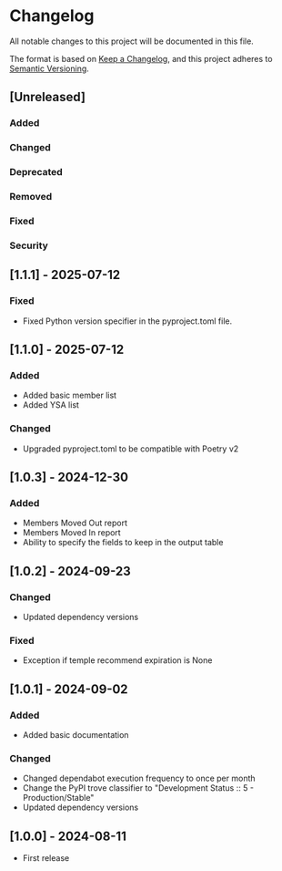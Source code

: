 # Changelog

All notable changes to this project will be documented in this file.

The format is based on [Keep a Changelog](https://keepachangelog.com/en/1.1.0/),
and this project adheres to [Semantic Versioning](https://semver.org/spec/v2.0.0.html).

## [Unreleased]

### Added
### Changed
### Deprecated
### Removed
### Fixed
### Security

## [1.1.1] - 2025-07-12

### Fixed

- Fixed Python version specifier in the pyproject.toml file.

## [1.1.0] - 2025-07-12

### Added

- Added basic member list
- Added YSA list

### Changed

- Upgraded pyproject.toml to be compatible with Poetry v2

## [1.0.3] - 2024-12-30

### Added
- Members Moved Out report
- Members Moved In report
- Ability to specify the fields to keep in the output table

## [1.0.2] - 2024-09-23

### Changed
- Updated dependency versions

### Fixed
- Exception if temple recommend expiration is None

## [1.0.1] - 2024-09-02

### Added
- Added basic documentation

### Changed

- Changed dependabot execution frequency to once per month
- Change the PyPI trove classifier to "Development Status :: 5 - Production/Stable"
- Updated dependency versions

## [1.0.0] - 2024-08-11

- First release
